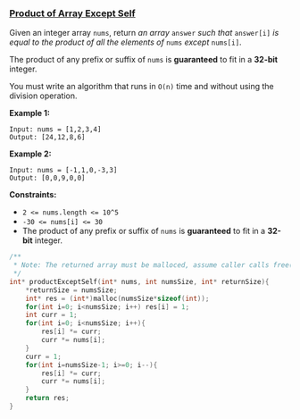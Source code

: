 ### [Product of Array Except Self](https://leetcode.com/problems/product-of-array-except-self/)

Given an integer array `nums`, return *an array* `answer` *such that* `answer[i]` *is equal to the product of all the elements of* `nums` *except* `nums[i]`.

The product of any prefix or suffix of `nums` is **guaranteed** to fit in a **32-bit** integer.

You must write an algorithm that runs in `O(n)` time and without using the division operation.

 

**Example 1:**

```
Input: nums = [1,2,3,4]
Output: [24,12,8,6]
```

**Example 2:**

```
Input: nums = [-1,1,0,-3,3]
Output: [0,0,9,0,0]
```

 

**Constraints:**

- `2 <= nums.length <= 10^5`
- `-30 <= nums[i] <= 30`
- The product of any prefix or suffix of `nums` is **guaranteed** to fit in a **32-bit** integer.

```C
/**
 * Note: The returned array must be malloced, assume caller calls free().
 */
int* productExceptSelf(int* nums, int numsSize, int* returnSize){
    *returnSize = numsSize;
    int* res = (int*)malloc(numsSize*sizeof(int));
    for(int i=0; i<numsSize; i++) res[i] = 1;
    int curr = 1;
    for(int i=0; i<numsSize; i++){
        res[i] *= curr;
        curr *= nums[i];
    }
    curr = 1;
    for(int i=numsSize-1; i>=0; i--){
        res[i] *= curr;
        curr *= nums[i];
    }
    return res;
}
```

